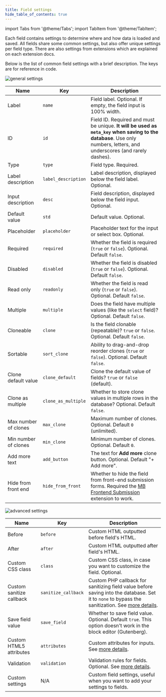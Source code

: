 ```yaml
---
title: Field settings
hide_table_of_contents: true
---
```


import Tabs from '@theme/Tabs';
import TabItem from '@theme/TabItem';

Each field contains settings to determine where and how data is loaded and saved. All fields share some common settings, but also offer unique settings per field type. There are also settings from extensions which are explained on each extension docs.

Below is the list of common field settings with a brief description. The keys are for reference in code.

<Tabs>

  <TabItem value="general" label="General">

![general settings](https://i.imgur.com/MJ3JRiT.png)

Name | Key | Description
--- | --- | ---
Label | `name` | Field label. Optional. If empty, the field input is 100% width.
ID | `id` | Field ID. Required and must be unique. **It will be used as `meta_key` when saving to the database**. Use only numbers, letters, and underscores (and rarely dashes).
Type | `type` | Field type. Required.
Label description | `label_description` | Label description, displayed below the field label. Optional.
Input description | `desc` | Field description, displayed below the field input. Optional.
Default value | `std` | Default value. Optional.
Placeholder | `placeholder` | Placeholder text for the input or select box. Optional.
Required | `required` | Whether the field is required (`true` or `false`). Optional. Default `false`.
Disabled | `disabled` | Whether the field is disabled (`true` or `false`). Optional. Default `false`.
Read only | `readonly` | Whether the field is read only (`true` or `false`). Optional. Default `false`.
Multiple | `multiple`|Does the field have multiple values (like the `select` field)? Optional. Default `false`.
Cloneable | `clone` | Is the field clonable (repeatable)? `true` or `false`. Optional. Default `false`.
Sortable | `sort_clone`|Ability to drag-and-drop reorder clones (`true` or `false`). Optional. Default `false`.
Clone default value | `clone_default`|Clone the default value of fields? `true` or `false` (default).
Clone as multiple | `clone_as_multiple`|Whether to store clone values in multiple rows in the database? Optional. Default `false`.
Max number of clones | `max_clone`|Maximum number of clones. Optional. Default `0` (unlimited).
Min number of clones | `min_clone`|Minimum number of clones. Optional. Default `0`.
Add more text | `add_button`|The text for **Add more** clone button. Optional. Default "+ Add more".
Hide from front end | `hide_from_front`|Whether to hide the field from front-end submission forms. Required the [MB Frontend Submission](https://metabox.io/plugins/mb-frontend-submission/) extension to work.

  </TabItem>

  <TabItem value="advanced" label="Advanced">

![advanced settings](https://i.imgur.com/jX7YDH3.png)

Name | Key | Description
--- | --- | ---
Before | `before` | Custom HTML outputted before field's HTML.
After | `after` | Custom HTML outputted after field's HTML.
Custom CSS class | `class` | Custom CSS class, in case you want to customize the field. Optional.
Custom sanitize callback | `sanitize_callback` | Custom PHP callback for sanitizing field value before saving into the database. Set it to `none` to bypass the sanitization. See [more details](/sanitization/).
Save field value | `save_field` | Whether to save field value. Optional. Default `true`. This option doesn't work in the block editor (Gutenberg).
Custom HTML5 attributes | `attributes` | Custom attributes for inputs. See [more details](/custom-attributes/).
Validation | `validation` | Validation rules for fields. Optional. See [more details](/validation/).
Custom settings | N/A | Custom field settings, useful when you want to add your settings to fields.

  </TabItem>

</Tabs>
